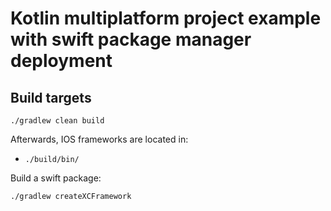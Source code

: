 # Kotlin multiplatform project example with swift package manager deployment

## Build targets

```
./gradlew clean build
```

Afterwards, IOS frameworks are located in:

- `./build/bin/`

Build a swift package:

```
./gradlew createXCFramework
```
